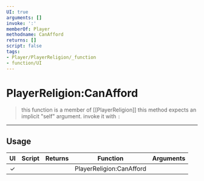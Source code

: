 ```yaml
---
UI: true
arguments: []
invoke: ':'
memberOf: Player
methodname: CanAfford
returns: []
script: false
tags:
- Player/PlayerReligion/_function
- function/UI
---
```

# PlayerReligion:CanAfford
> this function is a member of [[PlayerReligion]]
> this method expects an implicit "self" argument. invoke it with `:`
-----
## Usage
|  UI | Script | Returns | Function | Arguments |
|:---:|:------:|-------:|:--------:|:---------|
|✓| ||PlayerReligion:CanAfford||
